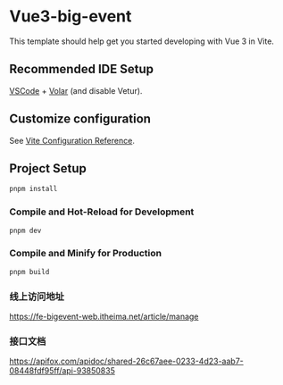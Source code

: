 # Vue3-big-event

This template should help get you started developing with Vue 3 in Vite.

## Recommended IDE Setup

[VSCode](https://code.visualstudio.com/) + [Volar](https://marketplace.visualstudio.com/items?itemName=Vue.volar) (and disable Vetur).

## Customize configuration

See [Vite Configuration Reference](https://vitejs.dev/config/).

## Project Setup

```sh
pnpm install
```

### Compile and Hot-Reload for Development

```sh
pnpm dev
```

### Compile and Minify for Production

```sh
pnpm build
```
### 线上访问地址
https://fe-bigevent-web.itheima.net/article/manage

### 接口文档
https://apifox.com/apidoc/shared-26c67aee-0233-4d23-aab7-08448fdf95ff/api-93850835
